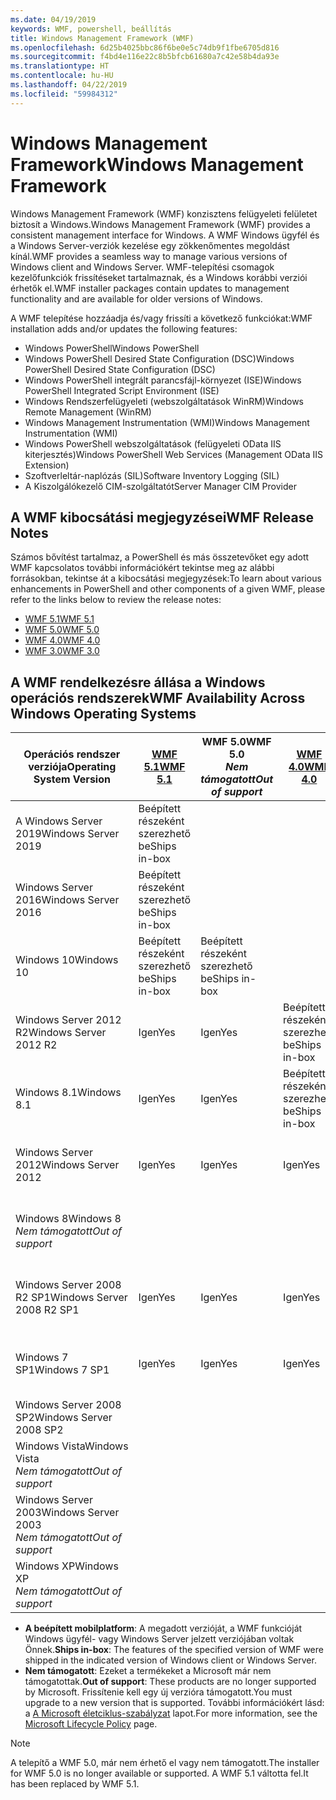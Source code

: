 ```yaml
---
ms.date: 04/19/2019
keywords: WMF, powershell, beállítás
title: Windows Management Framework (WMF)
ms.openlocfilehash: 6d25b4025bbc86f6be0e5c74db9f1fbe6705d816
ms.sourcegitcommit: f4bd4e116e22c8b5bfcb61680a7c42e58b4da93e
ms.translationtype: HT
ms.contentlocale: hu-HU
ms.lasthandoff: 04/22/2019
ms.locfileid: "59984312"
---
```

# <a name="windows-management-framework"></a><span data-ttu-id="08503-103">Windows Management Framework</span><span class="sxs-lookup"><span data-stu-id="08503-103">Windows Management Framework</span></span>

<span data-ttu-id="08503-104">Windows Management Framework (WMF) konzisztens felügyeleti felületet biztosít a Windows.</span><span class="sxs-lookup"><span data-stu-id="08503-104">Windows Management Framework (WMF) provides a consistent management interface for Windows.</span></span> <span data-ttu-id="08503-105">A WMF Windows ügyfél és a Windows Server-verziók kezelése egy zökkenőmentes megoldást kínál.</span><span class="sxs-lookup"><span data-stu-id="08503-105">WMF provides a seamless way to manage various versions of Windows client and Windows Server.</span></span> <span data-ttu-id="08503-106">WMF-telepítési csomagok kezelőfunkciók frissítéseket tartalmaznak, és a Windows korábbi verziói érhetők el.</span><span class="sxs-lookup"><span data-stu-id="08503-106">WMF installer packages contain updates to management functionality and are available for older versions of Windows.</span></span>

<span data-ttu-id="08503-107">A WMF telepítése hozzáadja és/vagy frissíti a következő funkciókat:</span><span class="sxs-lookup"><span data-stu-id="08503-107">WMF installation adds and/or updates the following features:</span></span>

- <span data-ttu-id="08503-108">Windows PowerShell</span><span class="sxs-lookup"><span data-stu-id="08503-108">Windows PowerShell</span></span>
- <span data-ttu-id="08503-109">Windows PowerShell Desired State Configuration (DSC)</span><span class="sxs-lookup"><span data-stu-id="08503-109">Windows PowerShell Desired State Configuration (DSC)</span></span>
- <span data-ttu-id="08503-110">Windows PowerShell integrált parancsfájl-környezet (ISE)</span><span class="sxs-lookup"><span data-stu-id="08503-110">Windows PowerShell Integrated Script Environment (ISE)</span></span>
- <span data-ttu-id="08503-111">Windows Rendszerfelügyeleti (webszolgáltatások WinRM)</span><span class="sxs-lookup"><span data-stu-id="08503-111">Windows Remote Management (WinRM)</span></span>
- <span data-ttu-id="08503-112">Windows Management Instrumentation (WMI)</span><span class="sxs-lookup"><span data-stu-id="08503-112">Windows Management Instrumentation (WMI)</span></span>
- <span data-ttu-id="08503-113">Windows PowerShell webszolgáltatások (felügyeleti OData IIS kiterjesztés)</span><span class="sxs-lookup"><span data-stu-id="08503-113">Windows PowerShell Web Services (Management OData IIS Extension)</span></span>
- <span data-ttu-id="08503-114">Szoftverleltár-naplózás (SIL)</span><span class="sxs-lookup"><span data-stu-id="08503-114">Software Inventory Logging (SIL)</span></span>
- <span data-ttu-id="08503-115">A Kiszolgálókezelő CIM-szolgáltatót</span><span class="sxs-lookup"><span data-stu-id="08503-115">Server Manager CIM Provider</span></span>

## <a name="wmf-release-notes"></a><span data-ttu-id="08503-116">A WMF kibocsátási megjegyzései</span><span class="sxs-lookup"><span data-stu-id="08503-116">WMF Release Notes</span></span>

<span data-ttu-id="08503-117">Számos bővítést tartalmaz, a PowerShell és más összetevőket egy adott WMF kapcsolatos további információkért tekintse meg az alábbi forrásokban, tekintse át a kibocsátási megjegyzések:</span><span class="sxs-lookup"><span data-stu-id="08503-117">To learn about various enhancements in PowerShell and other components of a given WMF, please refer to the links below to review the release notes:</span></span>

- [<span data-ttu-id="08503-118">WMF 5.1</span><span class="sxs-lookup"><span data-stu-id="08503-118">WMF 5.1</span></span>](5.1/release-notes.md)
- [<span data-ttu-id="08503-119">WMF 5.0</span><span class="sxs-lookup"><span data-stu-id="08503-119">WMF 5.0</span></span>](5.0/releasenotes.md)
- [<span data-ttu-id="08503-120">WMF 4.0</span><span class="sxs-lookup"><span data-stu-id="08503-120">WMF 4.0</span></span>](https://download.microsoft.com/download/3/D/6/3D61D262-8549-4769-A660-230B67E15B25/Windows%20Management%20Framework%204%200%20Release%20Notes.docx)
- [<span data-ttu-id="08503-121">WMF 3.0</span><span class="sxs-lookup"><span data-stu-id="08503-121">WMF 3.0</span></span>](https://download.microsoft.com/download/E/7/6/E76850B8-DA6E-4FF5-8CCE-A24FC513FD16/WMF%203%20Release%20Notes.docx)

## <a name="wmf-availability-across-windows-operating-systems"></a><span data-ttu-id="08503-122">A WMF rendelkezésre állása a Windows operációs rendszerek</span><span class="sxs-lookup"><span data-stu-id="08503-122">WMF Availability Across Windows Operating Systems</span></span>

|        <span data-ttu-id="08503-123">Operációs rendszer verziója</span><span class="sxs-lookup"><span data-stu-id="08503-123">Operating System Version</span></span>         | <span data-ttu-id="08503-124">[WMF 5.1][]</span><span class="sxs-lookup"><span data-stu-id="08503-124">[WMF 5.1][]</span></span>  | <span data-ttu-id="08503-125">WMF 5.0</span><span class="sxs-lookup"><span data-stu-id="08503-125">WMF 5.0</span></span><br><span data-ttu-id="08503-126">*Nem támogatott*</span><span class="sxs-lookup"><span data-stu-id="08503-126">*Out of support*</span></span> | <span data-ttu-id="08503-127">[WMF 4.0][]</span><span class="sxs-lookup"><span data-stu-id="08503-127">[WMF 4.0][]</span></span>  | <span data-ttu-id="08503-128">[WMF 3.0][]</span><span class="sxs-lookup"><span data-stu-id="08503-128">[WMF 3.0][]</span></span>  | <span data-ttu-id="08503-129">[A WMF 2.0][]</span><span class="sxs-lookup"><span data-stu-id="08503-129">[WMF 2.0][]</span></span>  |
| --------------------------------------- | ------------ | --------------------------- | ------------ | ------------ | ------------ |
| <span data-ttu-id="08503-130">A Windows Server 2019</span><span class="sxs-lookup"><span data-stu-id="08503-130">Windows Server 2019</span></span>                     | <span data-ttu-id="08503-131">Beépített részeként szerezhető be</span><span class="sxs-lookup"><span data-stu-id="08503-131">Ships in-box</span></span> |                             |              |              |              |
| <span data-ttu-id="08503-132">Windows Server 2016</span><span class="sxs-lookup"><span data-stu-id="08503-132">Windows Server 2016</span></span>                     | <span data-ttu-id="08503-133">Beépített részeként szerezhető be</span><span class="sxs-lookup"><span data-stu-id="08503-133">Ships in-box</span></span> |                             |              |              |              |
| <span data-ttu-id="08503-134">Windows 10</span><span class="sxs-lookup"><span data-stu-id="08503-134">Windows 10</span></span>                              | <span data-ttu-id="08503-135">Beépített részeként szerezhető be</span><span class="sxs-lookup"><span data-stu-id="08503-135">Ships in-box</span></span> | <span data-ttu-id="08503-136">Beépített részeként szerezhető be</span><span class="sxs-lookup"><span data-stu-id="08503-136">Ships in-box</span></span>                |              |              |              |
| <span data-ttu-id="08503-137">Windows Server 2012 R2</span><span class="sxs-lookup"><span data-stu-id="08503-137">Windows Server 2012 R2</span></span>                  | <span data-ttu-id="08503-138">Igen</span><span class="sxs-lookup"><span data-stu-id="08503-138">Yes</span></span>          | <span data-ttu-id="08503-139">Igen</span><span class="sxs-lookup"><span data-stu-id="08503-139">Yes</span></span>                         | <span data-ttu-id="08503-140">Beépített részeként szerezhető be</span><span class="sxs-lookup"><span data-stu-id="08503-140">Ships in-box</span></span> |              |              |
| <span data-ttu-id="08503-141">Windows 8.1</span><span class="sxs-lookup"><span data-stu-id="08503-141">Windows 8.1</span></span>                             | <span data-ttu-id="08503-142">Igen</span><span class="sxs-lookup"><span data-stu-id="08503-142">Yes</span></span>          | <span data-ttu-id="08503-143">Igen</span><span class="sxs-lookup"><span data-stu-id="08503-143">Yes</span></span>                         | <span data-ttu-id="08503-144">Beépített részeként szerezhető be</span><span class="sxs-lookup"><span data-stu-id="08503-144">Ships in-box</span></span> |              |              |
| <span data-ttu-id="08503-145">Windows Server 2012</span><span class="sxs-lookup"><span data-stu-id="08503-145">Windows Server 2012</span></span>                     | <span data-ttu-id="08503-146">Igen</span><span class="sxs-lookup"><span data-stu-id="08503-146">Yes</span></span>          | <span data-ttu-id="08503-147">Igen</span><span class="sxs-lookup"><span data-stu-id="08503-147">Yes</span></span>                         | <span data-ttu-id="08503-148">Igen</span><span class="sxs-lookup"><span data-stu-id="08503-148">Yes</span></span>          | <span data-ttu-id="08503-149">Beépített részeként szerezhető be</span><span class="sxs-lookup"><span data-stu-id="08503-149">Ships in-box</span></span> |              |
| <span data-ttu-id="08503-150">Windows 8</span><span class="sxs-lookup"><span data-stu-id="08503-150">Windows 8</span></span><br><span data-ttu-id="08503-151">*Nem támogatott*</span><span class="sxs-lookup"><span data-stu-id="08503-151">*Out of support*</span></span>           |              |                             |              | <span data-ttu-id="08503-152">Beépített részeként szerezhető be</span><span class="sxs-lookup"><span data-stu-id="08503-152">Ships in-box</span></span> |              |
| <span data-ttu-id="08503-153">Windows Server 2008 R2 SP1</span><span class="sxs-lookup"><span data-stu-id="08503-153">Windows Server 2008 R2 SP1</span></span>              | <span data-ttu-id="08503-154">Igen</span><span class="sxs-lookup"><span data-stu-id="08503-154">Yes</span></span>          | <span data-ttu-id="08503-155">Igen</span><span class="sxs-lookup"><span data-stu-id="08503-155">Yes</span></span>                         | <span data-ttu-id="08503-156">Igen</span><span class="sxs-lookup"><span data-stu-id="08503-156">Yes</span></span>          | <span data-ttu-id="08503-157">Igen</span><span class="sxs-lookup"><span data-stu-id="08503-157">Yes</span></span>          | <span data-ttu-id="08503-158">Beépített részeként szerezhető be</span><span class="sxs-lookup"><span data-stu-id="08503-158">Ships in-box</span></span> |
| <span data-ttu-id="08503-159">Windows 7 SP1</span><span class="sxs-lookup"><span data-stu-id="08503-159">Windows 7 SP1</span></span>                           | <span data-ttu-id="08503-160">Igen</span><span class="sxs-lookup"><span data-stu-id="08503-160">Yes</span></span>          | <span data-ttu-id="08503-161">Igen</span><span class="sxs-lookup"><span data-stu-id="08503-161">Yes</span></span>                         | <span data-ttu-id="08503-162">Igen</span><span class="sxs-lookup"><span data-stu-id="08503-162">Yes</span></span>          | <span data-ttu-id="08503-163">Igen</span><span class="sxs-lookup"><span data-stu-id="08503-163">Yes</span></span>          | <span data-ttu-id="08503-164">Beépített részeként szerezhető be</span><span class="sxs-lookup"><span data-stu-id="08503-164">Ships in-box</span></span> |
| <span data-ttu-id="08503-165">Windows Server 2008 SP2</span><span class="sxs-lookup"><span data-stu-id="08503-165">Windows Server 2008 SP2</span></span>                 |              |                             |              | <span data-ttu-id="08503-166">Igen</span><span class="sxs-lookup"><span data-stu-id="08503-166">Yes</span></span>          | <span data-ttu-id="08503-167">Igen</span><span class="sxs-lookup"><span data-stu-id="08503-167">Yes</span></span>          |
| <span data-ttu-id="08503-168">Windows Vista</span><span class="sxs-lookup"><span data-stu-id="08503-168">Windows Vista</span></span><br><span data-ttu-id="08503-169">*Nem támogatott*</span><span class="sxs-lookup"><span data-stu-id="08503-169">*Out of support*</span></span>       |              |                             |              |              | <span data-ttu-id="08503-170">Igen</span><span class="sxs-lookup"><span data-stu-id="08503-170">Yes</span></span>          |
| <span data-ttu-id="08503-171">Windows Server 2003</span><span class="sxs-lookup"><span data-stu-id="08503-171">Windows Server 2003</span></span><br><span data-ttu-id="08503-172">*Nem támogatott*</span><span class="sxs-lookup"><span data-stu-id="08503-172">*Out of support*</span></span> |              |                             |              |              | <span data-ttu-id="08503-173">Igen</span><span class="sxs-lookup"><span data-stu-id="08503-173">Yes</span></span>          |
| <span data-ttu-id="08503-174">Windows XP</span><span class="sxs-lookup"><span data-stu-id="08503-174">Windows XP</span></span><br><span data-ttu-id="08503-175">*Nem támogatott*</span><span class="sxs-lookup"><span data-stu-id="08503-175">*Out of support*</span></span>          |              |                             |              | <span data-ttu-id="08503-176">Igen</span><span class="sxs-lookup"><span data-stu-id="08503-176">Yes</span></span>          | <span data-ttu-id="08503-177">Igen</span><span class="sxs-lookup"><span data-stu-id="08503-177">Yes</span></span>          |

- <span data-ttu-id="08503-178">**A beépített mobilplatform**: A megadott verzióját, a WMF funkcióját Windows ügyfél- vagy Windows Server jelzett verziójában voltak Önnek.</span><span class="sxs-lookup"><span data-stu-id="08503-178">**Ships in-box**: The features of the specified version of WMF were shipped in the indicated version of Windows client or Windows Server.</span></span>
- <span data-ttu-id="08503-179">**Nem támogatott**: Ezeket a termékeket a Microsoft már nem támogatottak.</span><span class="sxs-lookup"><span data-stu-id="08503-179">**Out of support**: These products are no longer supported by Microsoft.</span></span> <span data-ttu-id="08503-180">Frissítenie kell egy új verzióra támogatott.</span><span class="sxs-lookup"><span data-stu-id="08503-180">You must upgrade to a new version that is supported.</span></span> <span data-ttu-id="08503-181">További információkért lásd: a [A Microsoft életciklus-szabályzat][] lapot.</span><span class="sxs-lookup"><span data-stu-id="08503-181">For more information, see the [Microsoft Lifecycle Policy][] page.</span></span>

> [!NOTE]
> <span data-ttu-id="08503-182">A telepítő a WMF 5.0, már nem érhető el vagy nem támogatott.</span><span class="sxs-lookup"><span data-stu-id="08503-182">The installer for WMF 5.0 is no longer available or supported.</span></span> <span data-ttu-id="08503-183">A WMF 5.1 váltotta fel.</span><span class="sxs-lookup"><span data-stu-id="08503-183">It has been replaced by WMF 5.1.</span></span>

[A Microsoft életciklus-szabályzat]: https://support.microsoft.com/lifecycle
[Microsoft Lifecycle Policy]: https://support.microsoft.com/lifecycle
[WMF 5.1]: https://aka.ms/wmf51download
[WMF 4.0]: https://aka.ms/wmf4download
[WMF 3.0]: https://aka.ms/wmf3download
[A WMF 2.0]: https://aka.ms/wmf2download
[WMF 2.0]: https://aka.ms/wmf2download
